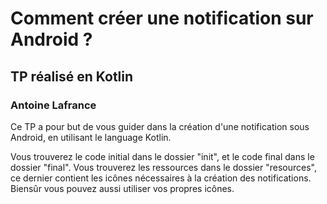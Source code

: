 # Comment créer une notification sur Android ?
## TP réalisé en Kotlin

### Antoine Lafrance

Ce TP a pour but de vous guider dans la création d'une notification sous Android, en utilisant le language Kotlin.

Vous trouverez le code initial dans le dossier "init", et le code final dans le dossier "final". Vous trouverez les ressources 
dans le dossier "resources", ce dernier contient les icônes nécessaires à la création des notifications. Biensûr vous pouvez aussi 
utiliser vos propres icônes.

